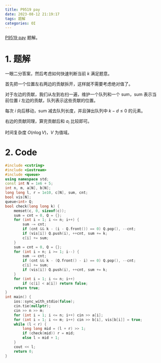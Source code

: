 ```yaml
---
title: P9519 pay
date: 2023-08-12 21:19:17
tags: 题解
categories: OI
---
```


[P9519 pay](https://www.luogu.com.cn/problem/P9519) 题解。

<!-- more -->

# 1. 题解

一眼二分答案，然后考虑如何快速判断当前 $k$ 满足题意。

首先把一个位置左右两边的贡献拆开，这样就不需要考虑绝对值了。

对于左边的贡献，我们从左到右扫一遍，维护一个队列和一个 $\mathrm{sum}$，$\mathrm{sum}$ 表示当前位置 $i$ 左边的贡献，队列表示这些贡献的位置。

每次 $i$ 向后移动，$\mathrm{sum}$ 减去队列长度，并且弹出队列中 $k - d \le 0$ 的元素。

右边的贡献同理，算完贡献后和 $a_i$ 比较即可。

时间复杂度 $O(n \log V)$，$V$ 为值域。

# 2. Code

```cpp
#include <cstring>
#include <iostream>
#include <queue>
using namespace std;
const int N = 1e6 + 5;
int n, m, a[N], b[N];
long long l, r = 1e10, c[N], sum, cnt;
bool vis[N];
queue<int> Q;
bool check(long long k) {
    memset(c, 0, sizeof(c));
    sum = cnt = 0, Q = {};
    for (int i = 1; i <= n; i++) {
        sum -= cnt;
        if (cnt && k - (i - Q.front()) == 0) Q.pop(), --cnt;
        if (vis[i]) Q.push(i), ++cnt, sum += k;
        c[i] += sum;
    }
    sum = cnt = 0, Q = {};
    for (int i = n; i >= 1; i--) {
        sum -= cnt;
        if (cnt && k - (Q.front() - i) == 0) Q.pop(), --cnt;
        c[i] += sum;
        if (vis[i]) Q.push(i), ++cnt, sum += k;
    }
    for (int i = 1; i <= n; i++)
        if (c[i] < a[i]) return false;
    return true;
}
int main() {
    ios::sync_with_stdio(false);
    cin.tie(nullptr);
    cin >> n >> m;
    for (int i = 1; i <= n; i++) cin >> a[i];
    for (int i = 1; i <= m; i++) cin >> b[i], vis[b[i]] = true;
    while (l < r) {
        long long mid = (l + r) >> 1;
        if (check(mid)) r = mid;
        else l = mid + 1;
    }
    cout << l;
    return 0;
}
```
